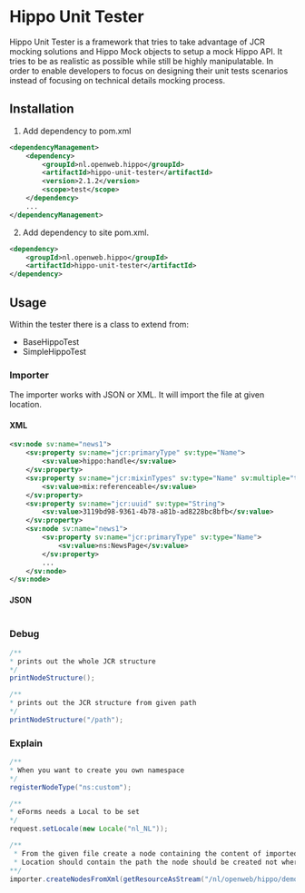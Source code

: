 # Hippo Unit Tester

Hippo Unit Tester is a framework that tries to take advantage of JCR mocking solutions and Hippo Mock objects to setup a mock Hippo API.
It tries to be as realistic as possible while still be highly manipulatable.
In order to enable developers to focus on designing their unit tests scenarios instead of focusing on technical details mocking process.

## Installation

1. Add dependency to pom.xml
```xml
<dependencyManagement>
    <dependency>
        <groupId>nl.openweb.hippo</groupId>
        <artifactId>hippo-unit-tester</artifactId>
        <version>2.1.2</version>
        <scope>test</scope>
    </dependency>
    ...
</dependencyManagement>
```

2. Add dependency to site pom.xml.
```xml
<dependency>
    <groupId>nl.openweb.hippo</groupId>
    <artifactId>hippo-unit-tester</artifactId>
</dependency>
```

## Usage
Within the tester there is a class to extend from:

* BaseHippoTest
* SimpleHippoTest

### Importer
The importer works with JSON or XML.
It will import the file at given location.

#### XML

```xml
<sv:node sv:name="news1">
    <sv:property sv:name="jcr:primaryType" sv:type="Name">
        <sv:value>hippo:handle</sv:value>
    </sv:property>
    <sv:property sv:name="jcr:mixinTypes" sv:type="Name" sv:multiple="true">
        <sv:value>mix:referenceable</sv:value>
    </sv:property>
    <sv:property sv:name="jcr:uuid" sv:type="String">
        <sv:value>3119bd98-9361-4b78-a81b-ad8228bc8bfb</sv:value>
    </sv:property>
    <sv:node sv:name="news1">
        <sv:property sv:name="jcr:primaryType" sv:type="Name">
            <sv:value>ns:NewsPage</sv:value>
        </sv:property>
        ...
    </sv:node>
</sv:node>
```

#### JSON

```json

```

### Debug

```java
/**
* prints out the whole JCR structure
*/
printNodeStructure();

/**
* prints out the JCR structure from given path
*/
printNodeStructure("/path");
```


### Explain

```java
/**
* When you want to create you own namespace
*/
registerNodeType("ns:custom");
```

```java
/**
* eForms needs a Local to be set
*/
request.setLocale(new Locale("nl_NL"));
````

```java
/**
 * From the given file create a node containing the content of imported file
 * Location should contain the path the node should be created not where you want to import the file
**/
importer.createNodesFromXml(getResourceAsStream("/nl/openweb/hippo/demo/news.xml"), "/content/documents/mychannel/news", "hippostd:folder");
````